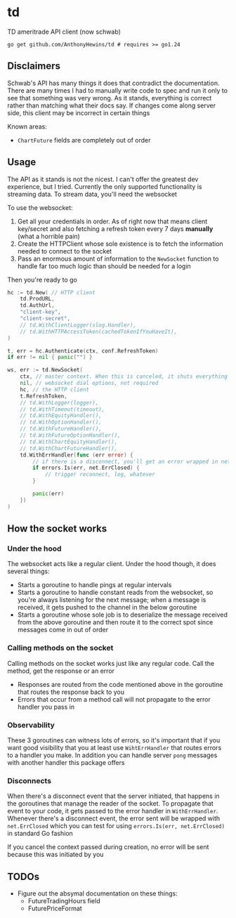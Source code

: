 # td

TD ameritrade API client (now schwab)

```shell
go get github.com/AnthonyHewins/td # requires >= go1.24
```

## Disclaimers

Schwab's API has many things it does that contradict the documentation.
There are many times I had to manually write code to spec and run it only to see that something
was very wrong. As it stands, everything is correct rather than matching what their docs say.
If changes come along server side, this client may be incorrect in certain things

Known areas:
- `ChartFuture` fields are completely out of order

## Usage

The API as it stands is not the nicest. I can't offer the greatest dev experience, but I tried.
Currently the only supported functionality is streaming data. To stream data, you'll need the websocket

To use the websocket:

1. Get all your credentials in order. As of right now that means client key/secret and also fetching a refresh token every 7 days **manually** (what a horrible pain)
2. Create the HTTPClient whose sole existence is to fetch the information needed to connect to the socket
3. Pass an enormous amount of information to the `NewSocket` function to handle far too much logic than should be needed for a login

Then you're ready to go

```go
hc := td.New( // HTTP client
	td.ProdURL,
	td.AuthUrl,
	"client-key",
	"client-secret",
	// td.WithClientLogger(slog.Handler),
	// td.WithHTTPAccessToken(cachedTokenIfYouHaveIt),
)

t, err = hc.Authenticate(ctx, conf.RefreshToken)
if err != nil { panic("") }

ws, err := td.NewSocket(
	ctx, // master context. When this is canceled, it shuts everything down
	nil, // websocket dial options, not required
	hc, // the HTTP client
	t.RefreshToken,
	// td.WithLogger(logger),
	// td.WithTimeout(timeout),
	// td.WithEquityHandler(),
	// td.WithOptionHandler(),
	// td.WithFutureHandler(),
	// td.WithFutureOptionHandler(),
	// td.WithChartEquityHandler(),
	// td.WithChartFutureHandler(),
	td.WithErrHandler(func (err error) {
		// if there is a disconnect, you'll get an error wrapped in net.ErrClosed
		if errors.Is(err, net.ErrClosed) {
			// trigger reconnect, log, whatever
		}

		panic(err)
	})
)
```

## How the socket works

### Under the hood

The websocket acts like a regular client. Under the hood though, it does several things:

- Starts a goroutine to handle pings at regular intervals
- Starts a goroutine to handle constant reads from the websocket, so you're always listening for the next message; when a message is received, it gets pushed to the channel in the below goroutine
- Starts a goroutine whose sole job is to deserialize the message received from the above goroutine and then route it to the correct spot since messages come in out of order

### Calling methods on the socket

Calling methods on the socket works just like any regular code. Call the method, get the response or an error

- Responses are routed from the code mentioned above in the goroutine that routes the response back to you
- Errors that occur from a method call will not propagate to the error handler you pass in

### Observability

These 3 goroutines can witness lots of errors, so it's important that if you want good visibility that you at least use `WihtErrHandler` that routes errors to a handler you make. In addition you can handle server `pong` messages with another handler this package offers

### Disconnects

When there's a disconnect event that the server initiated, that happens in the goroutines that manage the reader of the socket. To propagate that event to your code, it gets passed to the error handler in `WithErrHandler`. Whenever there's a disconnect event, the error sent will be wrapped with `net.ErrClosed` which you can test for using `errors.Is(err, net.ErrClosed)` in standard Go fashion

If you cancel the context passed during creation, no error will be sent because this was initiated by you

## TODOs

- Figure out the absymal documentation on these things:
  - FutureTradingHours field
  - FuturePriceFormat